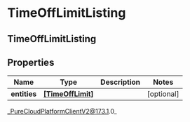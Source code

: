 # TimeOffLimitListing

## TimeOffLimitListing

## Properties

|Name | Type | Description | Notes|
|------------ | ------------- | ------------- | -------------|
| **entities** | [**[TimeOffLimit]**]([TimeOffLimit]) |  | [optional] |



_PureCloudPlatformClientV2@173.1.0_
